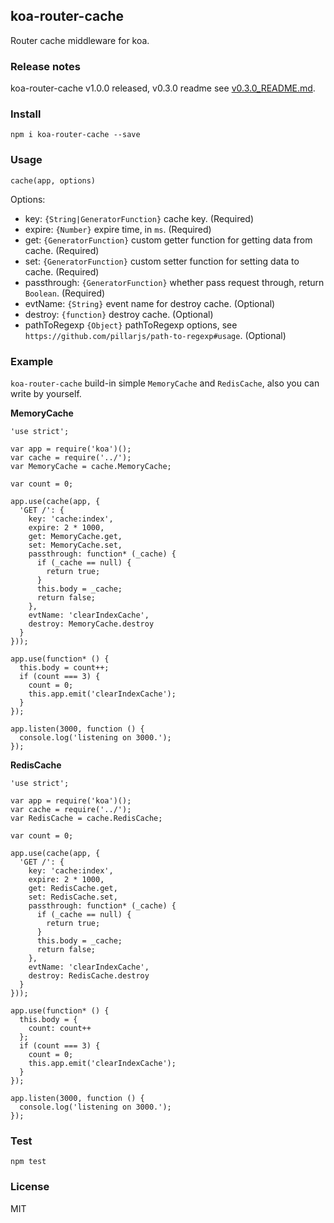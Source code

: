 ## koa-router-cache

Router cache middleware for koa.

### Release notes

koa-router-cache v1.0.0 released, v0.3.0 readme see [v0.3.0_README.md](https://github.com/nswbmw/koa-router-cache/blob/master/v0.3.0_README.md).

### Install

```
npm i koa-router-cache --save
```

### Usage

```
cache(app, options)
```

Options:

- key: `{String|GeneratorFunction}` cache key. (Required)
- expire: `{Number}` expire time, in `ms`. (Required)
- get: `{GeneratorFunction}` custom getter function for getting data from cache. (Required)
- set: `{GeneratorFunction}` custom setter function for setting data to cache. (Required)
- passthrough: `{GeneratorFunction}` whether pass request through, return `Boolean`. (Required)
- evtName: `{String}` event name for destroy cache. (Optional)
- destroy: `{function}` destroy cache. (Optional)
- pathToRegexp `{Object}` pathToRegexp options, see `https://github.com/pillarjs/path-to-regexp#usage`. (Optional)

### Example

`koa-router-cache` build-in simple `MemoryCache` and `RedisCache`, also you can write by yourself.

**MemoryCache**

```
'use strict';

var app = require('koa')();
var cache = require('../');
var MemoryCache = cache.MemoryCache;

var count = 0;

app.use(cache(app, {
  'GET /': {
    key: 'cache:index',
    expire: 2 * 1000,
    get: MemoryCache.get,
    set: MemoryCache.set,
    passthrough: function* (_cache) {
      if (_cache == null) {
        return true;
      }
      this.body = _cache;
      return false;
    },
    evtName: 'clearIndexCache',
    destroy: MemoryCache.destroy
  }
}));

app.use(function* () {
  this.body = count++;
  if (count === 3) {
    count = 0;
    this.app.emit('clearIndexCache');
  }
});

app.listen(3000, function () {
  console.log('listening on 3000.');
});
```

**RedisCache**

```
'use strict';

var app = require('koa')();
var cache = require('../');
var RedisCache = cache.RedisCache;

var count = 0;

app.use(cache(app, {
  'GET /': {
    key: 'cache:index',
    expire: 2 * 1000,
    get: RedisCache.get,
    set: RedisCache.set,
    passthrough: function* (_cache) {
      if (_cache == null) {
        return true;
      }
      this.body = _cache;
      return false;
    },
    evtName: 'clearIndexCache',
    destroy: RedisCache.destroy
  }
}));

app.use(function* () {
  this.body = {
    count: count++
  };
  if (count === 3) {
    count = 0;
    this.app.emit('clearIndexCache');
  }
});

app.listen(3000, function () {
  console.log('listening on 3000.');
});
```

### Test

```
npm test
```

### License

MIT